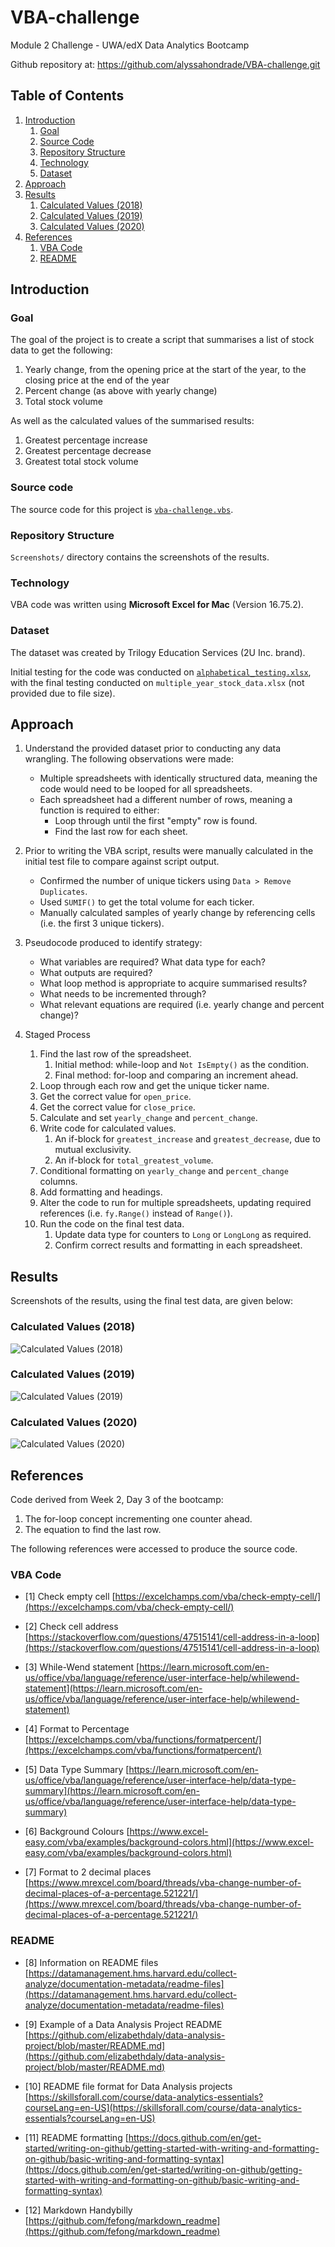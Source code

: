 # VBA-challenge
Module 2 Challenge - UWA/edX Data Analytics Bootcamp

Github repository at: https://github.com/alyssahondrade/VBA-challenge.git

## Table of Contents
1. [Introduction](https://github.com/alyssahondrade/VBA-challenge/blob/main/README.md#introduction)
    1. [Goal](https://github.com/alyssahondrade/VBA-challenge/tree/main#goal)
    2. [Source Code](https://github.com/alyssahondrade/VBA-challenge/blob/main/README.md#source-code)
    3. [Repository Structure](https://github.com/alyssahondrade/VBA-challenge#repository-structure)
    4. [Technology](https://github.com/alyssahondrade/VBA-challenge/blob/main/README.md#technology)
    5. [Dataset](https://github.com/alyssahondrade/VBA-challenge/blob/main/README.md#dataset)
2. [Approach](https://github.com/alyssahondrade/VBA-challenge/blob/main/README.md#approach)
3. [Results](https://github.com/alyssahondrade/VBA-challenge/blob/main/README.md#results)
    1. [Calculated Values (2018)](https://github.com/alyssahondrade/VBA-challenge/blob/main/README.md#calculated-values-2018)
    2. [Calculated Values (2019)](https://github.com/alyssahondrade/VBA-challenge/blob/main/README.md#calculated-values-2019)
    3. [Calculated Values (2020)](https://github.com/alyssahondrade/VBA-challenge/blob/main/README.md#calculated-values-2020)
5. [References](https://github.com/alyssahondrade/VBA-challenge/blob/main/README.md#references)
    1. [VBA Code](https://github.com/alyssahondrade/VBA-challenge/blob/main/README.md#vba-code)
    2. [README](https://github.com/alyssahondrade/VBA-challenge/blob/main/README.md#readme)

## Introduction
### Goal
The goal of the project is to create a script that summarises a list of stock data to get the following:
1. Yearly change, from the opening price at the start of the year, to the closing price at the end of the year
2. Percent change (as above with yearly change)
3. Total stock volume

As well as the calculated values of the summarised results:
1. Greatest percentage increase
2. Greatest percentage decrease
3. Greatest total stock volume

### Source code
The source code for this project is [`vba-challenge.vbs`](https://github.com/alyssahondrade/VBA-challenge/blob/main/vba-challenge.vbs).

### Repository Structure
`Screenshots/` directory contains the screenshots of the results.

### Technology
VBA code was written using **Microsoft Excel for Mac** (Version 16.75.2).

### Dataset
The dataset was created by Trilogy Education Services (2U Inc. brand).

Initial testing for the code was conducted on [`alphabetical_testing.xlsx`](https://github.com/alyssahondrade/VBA-challenge/blob/main/alphabetical_testing.xlsx), with the final testing conducted on `multiple_year_stock_data.xlsx` (not provided due to file size).

## Approach
1. Understand the provided dataset prior to conducting any data wrangling. The following observations were made: 
    - Multiple spreadsheets with identically structured data, meaning the code would need to be looped for all spreadsheets.
    - Each spreadsheet had a different number of rows, meaning a function is required to either:
        - Loop through until the first "empty" row is found.
        - Find the last row for each sheet.
      
2. Prior to writing the VBA script, results were manually calculated in the initial test file to compare against script output.
    - Confirmed the number of unique tickers using `Data > Remove Duplicates`.
    - Used `SUMIF()` to get the total volume for each ticker.
    - Manually calculated samples of yearly change by referencing cells (i.e. the first 3 unique tickers).
      
3. Pseudocode produced to identify strategy:
    - What variables are required? What data type for each?
    - What outputs are required?
    - What loop method is appropriate to acquire summarised results?
    - What needs to be incremented through?
    - What relevant equations are required (i.e. yearly change and percent change)?
      
4. Staged Process
    1. Find the last row of the spreadsheet.
        1. Initial method: while-loop and `Not IsEmpty()` as the condition.
        2. Final method: for-loop and comparing an increment ahead.
    2. Loop through each row and get the unique ticker name.
    3. Get the correct value for `open_price`.
    4. Get the correct value for `close_price`.
    5. Calculate and set `yearly_change` and `percent_change`.
    6. Write code for calculated values.
       1. An if-block for `greatest_increase` and `greatest_decrease`, due to mutual exclusivity.
       2. An if-block for `total_greatest_volume`.
    7. Conditional formatting on `yearly_change` and `percent_change` columns.
    8. Add formatting and headings.
    9. Alter the code to run for multiple spreadsheets, updating required references (i.e. `fy.Range()` instead of `Range()`).
    10. Run the code on the final test data.
        1. Update data type for counters to `Long` or `LongLong` as required.
        2. Confirm correct results and formatting in each spreadsheet.

## Results
Screenshots of the results, using the final test data, are given below:

### Calculated Values (2018)
![Calculated Values (2018)](https://github.com/alyssahondrade/VBA-challenge/blob/main/Screenshots/Calculated%20Values%20-%202018.png)

### Calculated Values (2019)
![Calculated Values (2019)](https://github.com/alyssahondrade/VBA-challenge/blob/main/Screenshots/Calculated%20Values%20-%202019.png)

### Calculated Values (2020)
![Calculated Values (2020)](https://github.com/alyssahondrade/VBA-challenge/blob/main/Screenshots/Calculated%20Values%20-%202020.png)

## References
Code derived from Week 2, Day 3 of the bootcamp:
1. The for-loop concept incrementing one counter ahead.
2. The equation to find the last row.

The following references were accessed to produce the source code.

### VBA Code
- [1] Check empty cell
  [https://excelchamps.com/vba/check-empty-cell/](https://excelchamps.com/vba/check-empty-cell/)

- [2] Check cell address
  [https://stackoverflow.com/questions/47515141/cell-address-in-a-loop](https://stackoverflow.com/questions/47515141/cell-address-in-a-loop)

- [3] While-Wend statement
  [https://learn.microsoft.com/en-us/office/vba/language/reference/user-interface-help/whilewend-statement](https://learn.microsoft.com/en-us/office/vba/language/reference/user-interface-help/whilewend-statement)

- [4] Format to Percentage
  [https://excelchamps.com/vba/functions/formatpercent/](https://excelchamps.com/vba/functions/formatpercent/)

- [5] Data Type Summary
  [https://learn.microsoft.com/en-us/office/vba/language/reference/user-interface-help/data-type-summary](https://learn.microsoft.com/en-us/office/vba/language/reference/user-interface-help/data-type-summary)

- [6] Background Colours
  [https://www.excel-easy.com/vba/examples/background-colors.html](https://www.excel-easy.com/vba/examples/background-colors.html)

- [7] Format to 2 decimal places
  [https://www.mrexcel.com/board/threads/vba-change-number-of-decimal-places-of-a-percentage.521221/](https://www.mrexcel.com/board/threads/vba-change-number-of-decimal-places-of-a-percentage.521221/)

### README
- [8] Information on README files
  [https://datamanagement.hms.harvard.edu/collect-analyze/documentation-metadata/readme-files](https://datamanagement.hms.harvard.edu/collect-analyze/documentation-metadata/readme-files)

- [9] Example of a Data Analysis Project README
  [https://github.com/elizabethdaly/data-analysis-project/blob/master/README.md](https://github.com/elizabethdaly/data-analysis-project/blob/master/README.md)

- [10] README file format for Data Analysis projects
  [https://skillsforall.com/course/data-analytics-essentials?courseLang=en-US](https://skillsforall.com/course/data-analytics-essentials?courseLang=en-US)

- [11] README formatting
  [https://docs.github.com/en/get-started/writing-on-github/getting-started-with-writing-and-formatting-on-github/basic-writing-and-formatting-syntax](https://docs.github.com/en/get-started/writing-on-github/getting-started-with-writing-and-formatting-on-github/basic-writing-and-formatting-syntax)

- [12] Markdown Handybilly
  [https://github.com/fefong/markdown_readme](https://github.com/fefong/markdown_readme)
